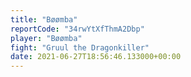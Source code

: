 ```yaml
---
title: "Bøømba"
reportCode: "34rwYtXfThmA2Dbp"
player: "Bøømba"
fight: "Gruul the Dragonkiller"
date: 2021-06-27T18:56:46.133000+00:00
---
```

